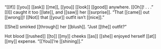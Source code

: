 “[[If]] [[you]] [[ask]] [[me]], [[you]] [[look]] [[good]] anywhere. [[Oh]]! . . .” [[I]] caught it too [[late]], and [[saw]] her [[surprise]]. “That [[came]] out [[wrong]]! [[Not]] that [[your]] outfit isn’t [[nice]].”

[[She]] smirked [[through]] her [[blush]]. “Just [[the]] outfit?”

Hot blood [[rushed]] [[to]] [[my]] cheeks [[as]] [[she]] enjoyed herself [[at]] [[my]] expense. “[[You]]’re [[shining]].”
